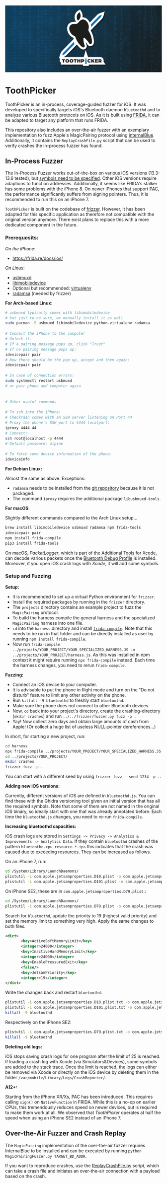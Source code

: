 ![ToothPicker Logo](toothpicker.png)


# ToothPicker
ToothPicker is an in-process, coverage-guided fuzzer for iOS. It was developed to
specifically targets iOS's Bluetooth daemon ``bluetoothd`` and to analyze various
Bluetooth protocols on iOS. As it is built using [FRIDA](https://frida.re/), it can be
adapted to target any platform that runs FRIDA.

This repository also includes an over-the-air fuzzer with an exemplary implementation
to fuzz Apple's MagicPairing protocol using
[InternalBlue](https://github.com/seemoo-lab/internalblue). Additionally, it contains
the ``ReplayCrashFile.py`` script that can be used to verify crashes the in-process
fuzzer has found.

## In-Process Fuzzer
The In-Process Fuzzer works out-of-the-box on various iOS versions (13.3-13.6 tested), but
 [symbols need to be specified](harness/symbols.js). Other iOS versions
require adaptions to function addresses. Additionally, it seems like FRIDA's stalker
has some problems with the iPhone 8. On newer iPhones that support
[PAC](https://googleprojectzero.blogspot.com/2019/02/examining-pointer-authentication-on.html),
the performance significantly suffers from signing pointers. Thus, it is recommended to
run this on an iPhone 7.

`ToothPicker` is built on the codebase of
[frizzer](https://github.com/demantz/frizzer). However, it has been adapted for this
specific application as therefore not compatible with the original version anymore.
There exist plans to replace this with a more dedicated component in the future.

### Prerequesits:
*On the iPhone*:
 - https://frida.re/docs/ios/
 
*On Linux*:
 - [usbmuxd](https://github.com/libimobiledevice/usbmuxd)
 - [libimobiledevice](https://github.com/libimobiledevice/libimobiledevice)
 - Optional but recommended: [virtualenv](https://virtualenv.pypa.io/en/latest/)
 - [radamsa](https://gitlab.com/akihe/radamsa) (needed by frizzer)

**For Arch-based Linux:**
```bash
# usbmuxd typically comes with libimobiledevice
# but just to be sure, we manually install it as well
sudo pacman -S usbmuxd libimobiledevice python-virtualenv radamsa

# Connect the iPhone to the computer
# Unlock it.
# If a pairing message pops up, click "Trust"
# If no pairing message pops up:
idevicepair pair
# Now there should be the pop up, accept and then again:
idevicepair pair

# In case of connection errors:
sudo systemctl restart usbmuxd
# or pair phone and computer again


# Other useful commands

# To ssh into the iPhone:
# Checkra1n comes with an SSH server listening on Port 44
# Proxy the phone's SSH port to 4444 localport:
iproxy 4444 44
# Connect:
ssh root@localhost -p 4444
# Default password: alpine

# To fetch some device information of the phone:
ideviceinfo
```

**For Debian Linux:**

Almost the same as above. Exceptions:

* `radamsa` needs to be installed from the [git repository](https://gitlab.com/akihe/radamsa) because
it is not packaged.
* The command `iproxy` requires the additional package `libusbmuxd-tools`.

**For macOS**:

Slightly different commands compared to the Arch Linux setup...
```bash
brew install libimobiledevice usbmuxd radamsa npm frida-tools
idevicepair pair
npm install frida-compile
pip3 install frida-tools
```

On macOS, *PacketLogger*, which is part of the [Additional Tools for Xcode](https://developer.apple.com/bluetooth/),
can decode various packets once the [Bluetooth Debug Profile](https://developer.apple.com/bug-reporting/profiles-and-logs/?name=bluetooth)
is installed.
Moreover, if you open iOS crash logs with *Xcode*, it will add some symbols. 


### Setup and Fuzzing
**Setup:**
- It is recommended to set up a virtual Python environment for `frizzer`.
- Install the required packages by running in the `frizzer` directory.
- The `projects` directory contains an example project to fuzz the `MagicPairing` protocol. 
- To build the harness compile the general harness and the specialized `MagicPairing` harness into one file.
- `cd` into the `harness` directory and install [`frida-compile`](https://github.com/frida/frida-compile).
  Note that this needs to be run in that folder and can be directly installed as user by running `npm install frida-compile`.
- Now run `frida-compile ../projects/YOUR_PROJECT/YOUR_SPECIALIZED_HARNESS.JS -o ../projects/YOUR_PROJECT/harness.js`. 
  As this was installed in npm context it might require running `npx frida-compile` instead.
  Each time the harness changes, you need to rerun `frida-compile`.

**Fuzzing:**
- Connect an iOS device to your computer.
- It is advisable to put the phone in flight mode and turn on the "Do not disturb" feature to limit any other activity on the phone.
- Run `killall -9 bluetoothd` to freshly start `bluetoothd`.
- Make sure the phone does not connect to other Bluetooth devices.
- Now, `cd` back into your project's directory, create the crashlog-directory (`mkdir crashes`) and run `../../frizzer/fuzzer.py fuzz -p .`
- Yay! Now collect zero days and obtain large amounts of cash from Apple! (Or collect a huge list of useless NULL-pointer dereferences...)

  
In short, for starting a new project, run:
```bash
cd harness
npx frida-compile ../projects/YOUR_PROJECT/YOUR_SPECIALIZED_HARNESS.JS -o ../projects/YOUR_PROJECT/harness.js
cd ../projects/YOUR_PROJECT/
mkdir crashes
frizzer fuzz -p .
```

You can start with a different seed by using ``frizzer fuzz --seed 1234 -p .``.

**Adding new iOS versions:**

Currently, different versions of iOS are defined in `bluetoothd.js`. You can find these with the Ghidra
versioning tool given an initial version that has all the required symbols. Note that some of them are not
named in the original iOS binary, so ideally start with one that was already annotated before.
Each time the `bluetoothd.js` changes, you need to re-run `frida-compile`.


**Increasing bluetoothd capacities:**

iOS crash logs are stored in `Settings -> Privacy -> Analytics & Improvements -> Analytics Data`.
If they contain `bluetoothd` crashes of the pattern `bluetoothd.cpu_resource-*.ips` this indicates
that the crash was caused due to exceeding resources. They can be increased as follows.

On an iPhone 7, run:
```bash
cd /System/Library/LaunchDaemons/
plistutil -i com.apple.jetsamproperties.D10.plist -o com.apple.jetsamproperties.D10.plist.txt
plistutil -i com.apple.jetsamproperties.D101.plist -o com.apple.jetsamproperties.D101.plist.txt
```

On iPhone SE2, these are in `com.apple.jetsamproperties.D79.plist`.:
```bash
cd /System/Library/LaunchDaemons/
plistutil -i com.apple.jetsamproperties.D79.plist -o com.apple.jetsamproperties.D79.plist.txt
```

Search for `bluetoothd`, update the priority to 19 (highest valid priority) and set the memory limit to something very high.
Apply the same changes to both files.

```xml
<dict>
       <key>ActiveSoftMemoryLimit</key>
       <integer>24000</integer>
       <key>InactiveHardMemoryLimit</key>
       <integer>24000</integer>
       <key>EnablePressuredExit</key>
       <false/>
       <key>JetsamPriority</key>
       <integer>19</integer>
</dict>
```

Write the changes back and restart `bluetoothd`.
```bash
plistutil -i com.apple.jetsamproperties.D10.plist.txt -o com.apple.jetsamproperties.D10.plist
plistutil -i com.apple.jetsamproperties.D101.plist.txt -o com.apple.jetsamproperties.D101.plist
killall -9 bluetoothd
```

Respectively on the iPhone SE2:
```bash
plistutil -i com.apple.jetsamproperties.D79.plist.txt -o com.apple.jetsamproperties.D79.plist
killall -9 bluetoothd
```

**Deleting old logs:**

iOS stops saving crash logs for one program after the limit of 25 is reached. If loading a crash log
with Xcode (via Simulators&Devices), some symbols are added to the stack trace.
Once the limit is reached, the logs can either be removed via Xcode or directly on the iOS device
by deleting them in the folder `/var/mobile/Library/Logs/CrashReporter/`.

**A12+:**

Starting from the iPhone XR/Xs, PAC has been introduced. This requires calling `sign()` on `NativeFunction`
in FRIDA. While this is a no-op on earlier CPUs, this tremendously reduces speed on newer devices, but
is required to make them work at all. We observed that *ToothPicker* operates at half the speed when using
an iPhone SE2 instead of an iPhone 7.

## Over-the-Air Fuzzer and Crash Replay
The `MagicPairing` implementation of the over-the-air fuzzer requires InternalBlue to be installed and
can be executed by running `python MagicPairingFuzzer.py TARGET_BD_ADDR`. 

If you want to reproduce crashes, use the [ReplayCrashFile.py](ota-fuzzer/ReplayCrashFile.py) script, which
can take a crash file and initiates an over-the-air connection with a payload based on the
crash.